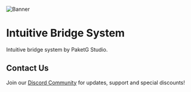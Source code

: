 ![Banner](https://i.imgur.com/WFiwVuv.png)

# Intuitive Bridge System

Intuitive bridge system by PaketG Studio.

## Contact Us

Join our [Discord Community](https://paketg.com/discord) for updates, support and special discounts!
